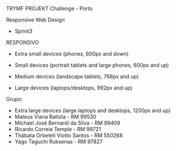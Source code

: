TRYMF PROJEKT
Challenge - Porto

Responsive Web Design
 - Sprint3

RESPONSIVO
 - Extra small devices (phones, 600px and down)
 
 - Small devices (portrait tablets and large phones, 600px and up)
 
 - Medium devices (landscape tablets, 768px and up)
 
 - Large devices (laptops/desktops, 992px and up)
   
Grupo: 

 - Extra large devices (large laptops and desktops, 1200px and up)
 - Mateus Viana Batista - RM 99530
 - Michael José Bernardi da Silva - RM 99409
 - Ricardo Correia Temple - RM 99721
 - Thábata Orbeteli Viotto Santos - RM 550268
 - Yago Taguchi Ruksenas - RM 97827
